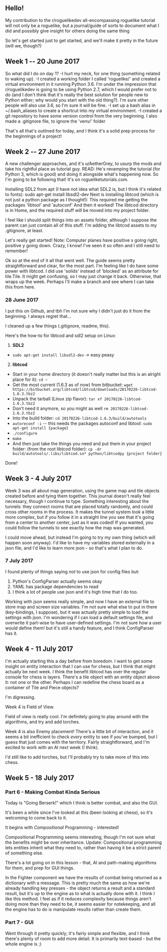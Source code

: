 ## Hello!

My contribution to the r/roguelikedev all-encompassing roguelike tutorial will not only be a roguelike, but a journal/guide of sorts to document what I did and possibly give insight for others doing the same thing

So let's get started just to get started, and we'll make it pretty in the future (will we, though?)

## Week 1 -- 20 June 2017

So what did I do on day 1?
-I hurt my neck, for one thing (something related to waking up).
-I created a working folder I called 'roguelike/' and created a virtual environment in it running Python 3.6.
	I'm under the impression that r/roguelikedev is going to be using Python 2.7, which I would prefer not to do
    (and I don't think that it's really the best solution for people new to Python either; why would you start with the old thing?).
	I'm sure other people will also use 3.6, so I'm sure it will be fine.
-I set up a bash alias in ~/.bash_aliases to create a shortcut into my virtual environment.
-I created a git repository to have some version control from the very beginning.
    I also made a .gitignore file, to ignore the 'venv/' folder

That's all that's outlined for today, and I think it's a solid prep process for the beginnings of a project!


## Week 2 -- 27 June 2017

A new challenger approaches, and it's u/AetherGrey, to usurp the mods and take his rightful place as tutorial guy.
READ: He's revamping the tutorial (for Python 3, which is good) and doing it alongside what's happening now.
So I'm going to be following that! It's on rogueliketutorials.com.

Installing SDL2 from apt (I have not idea what SDL2 is, but I think it's related to fonts):
	sudo apt-get install libsdl2-dev
Next is installing libtcod (which is not just a python package as I thought!):
	This required me getting the packages 'libtool' and 'autoconf'
	And then it worked! The libtcod directory is in Home, and the required stuff will be moved into my project folder.

I feel like I should split things into an assets folder, although I suppose the parent can just contain all of this stuff.
I'm adding the libtcod assets to my .gitignore, at least.

Let's really get started!
Note: Computer planes have positive x going right, positive y going down. Crazy, I know! I've seen it so often and I still need to remember!

Ok so at the end of it all that went well. The guide seems pretty straightforward and clear, for the most part.
I'm feeling like I do have some power with libtcod.
I did use 'solids' instead of 'blocked' as an attribute for tile.Tile. It might get confusing, so I may just change it back.
Otherwise, that wraps up the week. Perhaps I'll make a branch and see where I can take this from here.


### 28 June 2017

I put this on Github, and tbh I'm not sure why I didn't just do it from the beginning.
I always regret that...

I cleaned up a few things (.gitignore, readme, this).

Here's the how-to for libtcod and sdl2 setup on Linux:

1. **SDL2**
  * `sudo apt-get install libsdl2-dev` -> easy peasy
2. **libtcod**
  * Start in your home directory (it doesn't really matter but this is an alright place for it): `cd ~`
  * Get the most current (1.6.3 as of now) from bitbucket: `wget https://bitbucket.org/libtcod/libtcod/downloads/20170226-libtcod-1.6.3.tbz2`
  * Unpack the tarball (Linux zip flavor): `tar xf 20170226-libtcod-1.6.3.tbz2`
  * Don't need it anymore, so you might as well `rm 20170226-libtcod-1.6.3.tbz2`
  * Into the build folder: `cd 20170226-libtcod-1.6.3/build/autotools`
  * `autoreconf -i` -- this needs the packages autoconf  and libtool: `sudo apt-get install {package}`
  * `./configure`
  * `make`
  * And then just take the things you need and put them in your project folder: (from the root libtcod folder): `cp -dr build/autotools/.libs/libtcod.so* python/libtcodpy {project folder}`

Done!


## Week 3 - 4 July 2017

Week 3 was all about map generation, using the game map and tile objects created before and tying them together.
This journal doesn't really feel necessary, though I continue to type.
Something interesting about the tunnels: they connect rooms that are placed totally randomly, and could cross other rooms
in the process. It makes the tunnel system *look* a little more complex, but if you follow it in a straight line you see
that it's going from a center to another center, just as it was coded! If you wanted, you could follow the tunnels to see
exactly how the map was generated.

I could move ahead, but instead I'm going to try my own thing (which will happen soon anyway).
I'd like to have my variables stored externally in a json file, and I'd like to learn more json - so that's what I plan to do.

### 7 July 2017

I found plenty of things saying *not* to use json for config files but:

1. Python's ConfigParser actually seems okay
2. YAML has package dependencies to read
3. I think a lot of people use json and it's high time that I do too.

Working with json seems really simple, and now I have an external file to store map and screen size variables.
I'm not sure what else to put in there (key-bindings, I suppose), but it was actually pretty simple to load the settings with json.
I'm wondering if I can load a default settings file, and overwrite it part-wise to have user-defined settings.
I'm not sure how a user would define them! but it's still a handy feature, and I think ConfigParser has it.

## Week 4 - 11 July 2017

I'm actually starting this a day before from boredom.
I want to get some insight on entity interaction that I can use for chess, but I think that might actually be next week.
I think the benefit libtcod has over the regular console for chess is layers.
There's a tile object with an entity object above it: not one or the other.
Perhaps I can redefine the chess board as a container of Tile and Piece objects?

I'm digressing.

Week 4 is Field of View.

Field of view is really cool. I'm definitely going to play around with the algorithms, and try and add torches.

Week 4 is also Enemy placement! 
There's a little bit of interaction, and it seems a bit inefficient to check *every* entity to see if you've bumped, but I guess that just comes with the territory.
Fairly straightforward, and I'm excited to work with an AI next week (I think). 

I'd still like to add torches, but I'll probably try to take more of this into chess.

## Week 5 - 18 July 2017
### Part 6 - Making Combat Kinda Serious
Today is "Going Berserk!" which I think is better combat, and also the GUI.

It's been a while since I've looked at this (been looking at chess), so it's welcoming to come back to it.

It begins with *Compositional* Programming - interested!

Compositional Programming seems interesting, though I'm not sure what the benefits might be over inheritance.
Update: Compositional programming lets entities inherit what they need to, rather than having it be a strict parent of something else.

There's a lot going on in this lesson - that, AI and path-making algorithms for them, and prep for GUI things.

In the Fighter component we have the results of combat being returned as a dictionary with a message.
This is pretty much the same as how we're already handling key presses - the object returns a result and a standard result,
but it's up to the engine as to what is actually done with it.
I think I like this method.
I feel as if it reduces complexity because things aren't doing more than they need to be, it seems easier for notekeeping,
and all the engine has to do is manipulate results rather than create them.

### Part 7 - GUI

Went through it pretty quickly; it's fairly simple and flexible, and I think there's plenty of room to add more detail.
It is primarily text-based - but the whole engine is ;)

